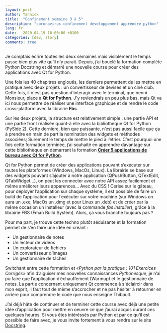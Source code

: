 ```yaml
---
layout: post
author: Yannick
title:  "Confinement semaine 3 à 5"
description: "coronavirus confinement developpement apprendre python"
lang: fr
date:   2020-04-19 10:00:00 +0100
categories: [dev, story]
comments: true
---
```


Je comptais écrire toutes les deux semaines mais visiblement le temps passe bien plus vite qu’il n’y parait. Depuis, j’ai bouclé la formation complète Python Docstring et démarré une nouvelle course pour créer des applications avec Qt for Python.

Une fois les 40 chapitres engloutis, les derniers permettent de les mettre en pratique avec deux projets : un convertisseur de devises et un ciné club. Cette fois, il n'est pas question d'interagir avec le terminal, que nenni Monsieur, place à **Qt for Python**. J'y reviendrais un peu plus bas, mais Qt va ici nous permettre de réaliser une interface graphique et de rendre le code cross-platform avec la librairie **Fbs**.

Sur les deux projets, la structure est relativement simple : une partie API et une partie front réalisée quant-à elle avec la bibliothèque Qt for Python (PySide 2). Cette dernière, bien que puissante, n’est pas aussi facile que ça à prendre en main de part la nomination des widgets et méthodes associées; Surement le temps de mettre le pied à l’étrier. C’est pourquoi une fois cette formation terminée, j’ai souhaité en apprendre davantage sur cette bibliothèque en démarrant la formation [**Créer 5 applications de bureau avec Qt for Python**](https://www.docstring.fr/formations/creer-5-applications-de-bureau/).

Qt for Python permet de créer des applications pouvant s’exécuter sur toutes les plateformes (Windows, MacOs, Linux). La librairie se base sur des widgets pouvant s’ajouter à notre application (QPushButton, QTextEdit, QTabWidget...), on peut les connecter avec notre API assez facilement et même améliorer leurs apparences... Avec du CSS ! Cerise sur le gâteau, pour déployer l’application sur chaque système, il est possible de faire un build de l’application pour l’exécuter sur votre machine (sur Windows on aura un .exe, MacOs un .dmg et pour Linux un .deb) et de créer par la même occasion un installeur (avec la commande *fbs installer*), grâce à la librairie FBS (Fman Build System). Alors, ça vous branche toujours pas ?

Pour ma part, je trouve cette techno plutôt séduisante et la formation permet de s’en faire une idée en créant : 

- Un gestionnaire de notes
- Un lecteur de vidéos
- Un explorateur de fichiers
- Un convertisseur d’images
- Un gestionnaire de tâches

Switchant entre cette formation et *«Python par la pratique : 101 Exercices Corrigés»* afin d’aiguiser mes nouvelles connaissances *Pythonesque*, je n’ai pu faire que l’application d’échauffement (Warmup) et le gestionnaire de notes. La partie concernant uniquement Qt commence à s'éclaircir dans mon esprit, il faut tout de même s’accrocher et ne pas hésiter à retourner en arrière pour comprendre le code que nous enseigne Thibault.

J’ai déjà hâte de continuer et de terminer cette course avec déjà une petite idée d’application pour mettre en oeuvre ce que j’aurai acquis durant ces quelques heures. Si vous êtes intéréssés par Python et par ce qu'il est possible de faire avec, je vous invite fortement à vous rendre sur le site [Docstring](https://www.docstring.fr/).